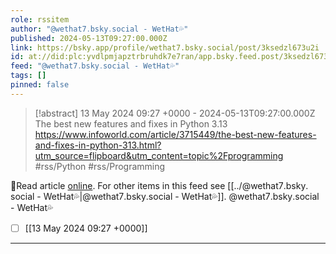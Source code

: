 ```yaml
---
role: rssitem
author: "@wethat7․bsky․social - WetHat💦"
published: 2024-05-13T09:27:00.000Z
link: https://bsky.app/profile/wethat7.bsky.social/post/3ksedzl673u2i
id: at://did:plc:yvdlpmjapztrbruhdk7e7ran/app.bsky.feed.post/3ksedzl673u2i
feed: "@wethat7․bsky․social - WetHat💦"
tags: []
pinned: false
---
```

> [!abstract] 13 May 2024 09:27 +0000 - 2024-05-13T09:27:00.000Z
> The best new features and fixes in Python 3.13 https://www.infoworld.com/article/3715449/the-best-new-features-and-fixes-in-python-313.html?utm_source=flipboard&utm_content=topic%2Fprogramming #rss/Python #rss/Programming

🔗Read article [online](https://bsky.app/profile/wethat7.bsky.social/post/3ksedzl673u2i). For other items in this feed see [[../@wethat7․bsky․social - WetHat💦|@wethat7․bsky․social - WetHat💦]].
@wethat7․bsky․social - WetHat💦
- [ ] [[13 May 2024 09꞉27 +0000]]
- - -
